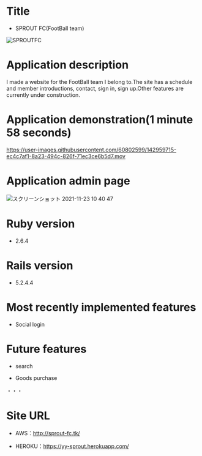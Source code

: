 # Title

* SPROUT FC(FootBall team)

![SPROUTFC](https://user-images.githubusercontent.com/60802599/142957762-6c2eed13-3ada-4a72-a2c6-9919fb58769b.jpeg)

# Application description

I made a website for the FootBall team I belong to.The site has a schedule and member introductions, contact, sign in, sign up.Other features are currently under construction.

# Application demonstration(1 minute 58 seconds)

https://user-images.githubusercontent.com/60802599/142959715-ec4c7af1-8a23-494c-826f-71ec3ce6b5d7.mov

# Application admin page
![スクリーンショット 2021-11-23 10 40 47](https://user-images.githubusercontent.com/60802599/142959928-2aa42b69-7184-44c5-add7-a681d0754b9f.png)

# Ruby version
 
* 2.6.4

# Rails version

* 5.2.4.4

# Most recently implemented features

* Social login

# Future features

* search

* Goods purchase

・・・

# Site URL

* AWS：http://sprout-fc.tk/

* HEROKU：https://yy-sprout.herokuapp.com/
